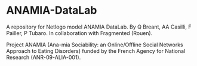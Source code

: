 ANAMIA-DataLab
==============

 A repository for Netlogo model ANAMIA DataLab. By Q Breant, AA Casilli, F Pailler, P Tubaro. 
 In collaboration with Fragmented (Rouen). 
 
 Project ANAMIA (Ana-mia Sociability: an Online/Offline Social Networks Approach to Eating Disorders) funded by the French Agency for National Research (ANR-09-ALIA-001).
 
 
 
